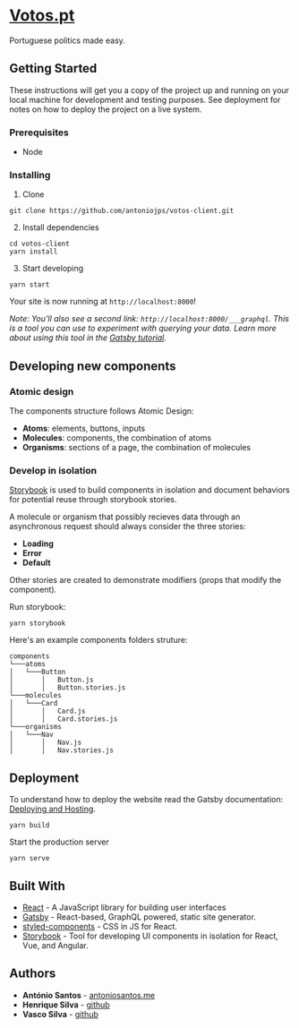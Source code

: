 # [Votos.pt](https://votos.pt/)

Portuguese politics made easy.

## Getting Started

These instructions will get you a copy of the project up and running on your local machine for development and testing purposes. See deployment for notes on how to deploy the project on a live system.

### Prerequisites

- Node

### Installing

1. Clone

```
git clone https://github.com/antoniojps/votos-client.git
```

2. Install dependencies

```
cd votos-client
yarn install
```

3. Start developing

```
yarn start
```

Your site is now running at `http://localhost:8000`!

_Note: You'll also see a second link: _`http://localhost:8000/___graphql`_. This is a tool you can use to experiment with querying your data. Learn more about using this tool in the [Gatsby tutorial](https://www.gatsbyjs.org/tutorial/part-five/#introducing-graphiql)._

## Developing new components

### Atomic design

The components structure follows Atomic Design:

- **Atoms**: elements, buttons, inputs
- **Molecules**: components, the combination of atoms
- **Organisms**: sections of a page, the combination of molecules

### Develop in isolation

[Storybook](https://storybook.js.org/) is used to build components in isolation and document behaviors for potential reuse through storybook stories.

A molecule or organism that possibly recieves data through an asynchronous request should always consider the three stories:

- **Loading**
- **Error**
- **Default**

Other stories are created to demonstrate modifiers (props that modify the component).

Run storybook:

```
yarn storybook
```

Here's an example components folders struture:

```
components
└───atoms
│   └───Button
│       │   Button.js
│       │   Button.stories.js
└───molecules
│   └───Card
│       │   Card.js
│       │   Card.stories.js
└───organisms
│   └───Nav
│       │   Nav.js
│       │   Nav.stories.js
```

## Deployment

To understand how to deploy the website read the Gatsby documentation: [Deploying and Hosting](https://www.gatsbyjs.org/docs/deploying-and-hosting/).

```
yarn build
```

Start the production server

```
yarn serve
```

## Built With

- [React](https://reactjs.org/) - A JavaScript library for building user interfaces
- [Gatsby](https://www.gatsbyjs.org/) - React-based, GraphQL powered, static site generator.
- [styled-components](https://www.styled-components.com/) - CSS in JS for React.
- [Storybook](https://storybook.js.org/) - Tool for developing UI components in isolation for React, Vue, and Angular.

## Authors

- **António Santos** - [antoniosantos.me](https://antoniosantos.me)
- **Henrique Silva** - [github](https://github.com/HenriqueSilva2)
- **Vasco Silva** - [github](https://github.com/vascosilvaa)
